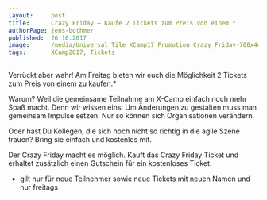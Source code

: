 ```yaml
---
layout:     post
title:      Crazy Friday – Kaufe 2 Tickets zum Preis von einem *
authorPage: jens-bothmer
published:  26.10.2017
image:      /media/Universal_Tile_XCamp17_Promotion_Crazy_Friday-700x441.png
tags:       XCamp2017, Tickets
---
```


Verrückt aber wahr! Am Freitag bieten wir euch die Möglichkeit 2 Tickets zum Preis von einem zu kaufen.*

Warum? Weil die gemeinsame Teilnahme am X-Camp einfach noch mehr Spaß macht. Denn wir wissen eins: Um Änderungen 
zu gestalten muss man gemeinsam Impulse setzen. Nur so können sich Organisationen verändern.

Oder hast Du Kollegen, die sich noch nicht so richtig in die agile Szene trauen? Bring sie einfach und kostenlos mit.

Der Crazy Friday macht es möglich. Kauft das Crazy Friday Ticket und erhaltet zusätzlich einen Gutschein für ein kostenloses 
Ticket.

 

 

 

* gilt nur für neue Teilnehmer sowie neue Tickets mit neuen Namen und nur freitags
